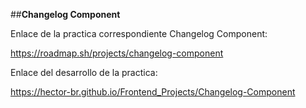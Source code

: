##**Changelog Component**

Enlace de la practica correspondiente Changelog  Component:

https://roadmap.sh/projects/changelog-component

Enlace del desarrollo de la practica:

https://hector-br.github.io/Frontend_Projects/Changelog-Component
